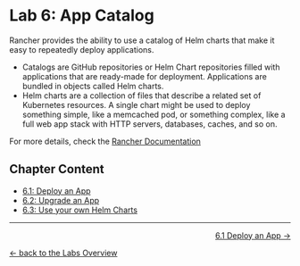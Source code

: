 # Lab 6: App Catalog

Rancher provides the ability to use a catalog of Helm charts that make it easy to repeatedly deploy applications.

* Catalogs are GitHub repositories or Helm Chart repositories filled with applications that are ready-made for deployment. Applications are bundled in objects called Helm charts.
* Helm charts are a collection of files that describe a related set of Kubernetes resources. A single chart might be used to deploy something simple, like a memcached pod, or something complex, like a full web app stack with HTTP servers, databases, caches, and so on.

For more details, check the [Rancher Documentation](https://rancher.com/docs/rancher/v2.x/en/catalog/)


## Chapter Content

* [6.1: Deploy an App](61_deployapp.md)
* [6.2: Upgrade an App](62_projectmonitoring.md)
* [6.3: Use your own Helm Charts](63_helmcharts.md)


---

<p width="100px" align="right"><a href="61_deployapp.md">6.1 Deploy an App →</a></p>

[← back to the Labs Overview](../README.md)

